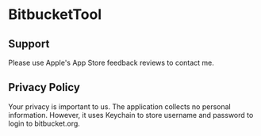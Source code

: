 # BitbucketTool

## Support

Please use Apple's App Store feedback reviews to contact me.

## Privacy Policy

Your privacy is important to us. The application collects no personal information. However, it uses Keychain to store username and password to login to bitbucket.org.
